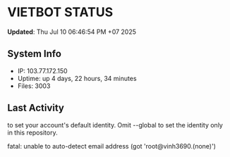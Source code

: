 # VIETBOT STATUS
**Updated**: Thu Jul 10 06:46:54 PM +07 2025

## System Info
- IP: 103.77.172.150
- Uptime: up 4 days, 22 hours, 34 minutes
- Files: 3003

## Last Activity

to set your account's default identity.
Omit --global to set the identity only in this repository.

fatal: unable to auto-detect email address (got 'root@vinh3690.(none)')
